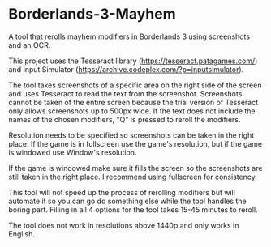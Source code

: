 # Borderlands-3-Mayhem
A tool that rerolls mayhem modifiers in Borderlands 3 using screenshots and an OCR.

This project uses the Tesseract library (https://tesseract.patagames.com/) and Input Simulator (https://archive.codeplex.com/?p=inputsimulator).

The tool takes screenshots of a specific area on the right side of the screen and uses Tesseract to read the text from the screenshot. Screenshots cannot be taken of the entire screen because the trial version of Tesseract only allows screenshots up to 500px wide. If the text does not include the names of the chosen modifiers, "Q" is pressed to reroll the modifiers.

Resolution needs to be specified so screenshots can be taken in the right place. If the game is in fullscreen use the game's resolution, but if the game is windowed use Window's resolution.

If the game is windowed make sure it fills the screen so the screenshots are still taken in the right place. I recommend using fullscreen for consistency.

This tool will not speed up the process of rerolling modifiers but will automate it so you can go do something else while the tool handles the boring part. Filling in all 4 options for the tool takes 15-45 minutes to reroll.

The tool does not work in resolutions above 1440p and only works in English.
